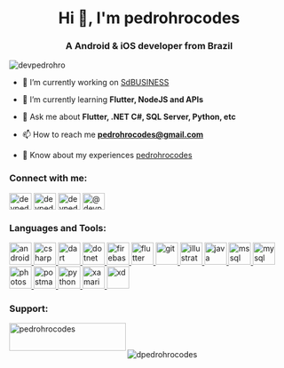 <h1 align="center">Hi 👋, I'm pedrohrocodes</h1>
<h3 align="center">A Android & iOS developer from Brazil</h3>

<p align="left"> <img src="https://komarev.com/ghpvc/?username=devpedrohro&label=Profile%20views&color=0e75b6&style=flat" alt="devpedrohro" /> </p>

- 🔭 I’m currently working on [SdBUSINESS](www.play.google.com/store/apps/details?id=br.com.sdrede.sdbusiness&hl=pt_BR&gl=US)

- 🌱 I’m currently learning **Flutter, NodeJS and APIs**

- 💬 Ask me about **Flutter, .NET C#, SQL Server, Python, etc**

- 📫 How to reach me **pedrohrocodes@gmail.com**

- 📄 Know about my experiences [pedrohrocodes](www.linkedin.com/in/pedrohrocodes)

<h3 align="left">Connect with me:</h3>
<p align="left">
<a href="https://linkedin.com/in/devpedrohro" target="blank"><img align="center" src="https://cdn.jsdelivr.net/npm/simple-icons@3.0.1/icons/linkedin.svg" alt="devpedrohro" height="30" width="40" /></a>
<a href="https://stackoverflow.com/users/devpedrohro" target="blank"><img align="center" src="https://cdn.jsdelivr.net/npm/simple-icons@3.0.1/icons/stackoverflow.svg" alt="devpedrohro" height="30" width="40" /></a>
<a href="https://instagram.com/devpedrohro" target="blank"><img align="center" src="https://cdn.jsdelivr.net/npm/simple-icons@3.0.1/icons/instagram.svg" alt="devpedrohro" height="30" width="40" /></a>
<a href="https://medium.com/@devpedrohro" target="blank"><img align="center" src="https://cdn.jsdelivr.net/npm/simple-icons@3.0.1/icons/medium.svg" alt="@devpedrohro" height="30" width="40" /></a>
</p>

<h3 align="left">Languages and Tools:</h3>
<p align="left"> <a href="https://developer.android.com" target="_blank"> <img src="https://devicons.github.io/devicon/devicon.git/icons/android/android-original-wordmark.svg" alt="android" width="40" height="40"/> </a> <a href="https://www.w3schools.com/cs/" target="_blank"> <img src="https://devicons.github.io/devicon/devicon.git/icons/csharp/csharp-original.svg" alt="csharp" width="40" height="40"/> </a> <a href="https://dart.dev" target="_blank"> <img src="https://www.vectorlogo.zone/logos/dartlang/dartlang-icon.svg" alt="dart" width="40" height="40"/> </a> <a href="https://dotnet.microsoft.com/" target="_blank"> <img src="https://devicons.github.io/devicon/devicon.git/icons/dot-net/dot-net-original-wordmark.svg" alt="dotnet" width="40" height="40"/> </a> <a href="https://firebase.google.com/" target="_blank"> <img src="https://www.vectorlogo.zone/logos/firebase/firebase-icon.svg" alt="firebase" width="40" height="40"/> </a> <a href="https://flutter.dev" target="_blank"> <img src="https://www.vectorlogo.zone/logos/flutterio/flutterio-icon.svg" alt="flutter" width="40" height="40"/> </a> <a href="https://git-scm.com/" target="_blank"> <img src="https://www.vectorlogo.zone/logos/git-scm/git-scm-icon.svg" alt="git" width="40" height="40"/> </a> <a href="https://www.adobe.com/in/products/illustrator.html" target="_blank"> <img src="https://www.vectorlogo.zone/logos/adobe_illustrator/adobe_illustrator-icon.svg" alt="illustrator" width="40" height="40"/> </a> <a href="https://www.java.com" target="_blank"> <img src="https://devicons.github.io/devicon/devicon.git/icons/java/java-original-wordmark.svg" alt="java" width="40" height="40"/> </a> <a href="https://www.microsoft.com/en-us/sql-server" target="_blank"> <img src="https://cdn.worldvectorlogo.com/logos/microsoft-sql-server.svg" alt="mssql" width="40" height="40"/> </a> <a href="https://www.mysql.com/" target="_blank"> <img src="https://devicons.github.io/devicon/devicon.git/icons/mysql/mysql-original-wordmark.svg" alt="mysql" width="40" height="40"/> </a> <a href="https://www.photoshop.com/en" target="_blank"> <img src="https://devicons.github.io/devicon/devicon.git/icons/photoshop/photoshop-plain.svg" alt="photoshop" width="40" height="40"/> </a> <a href="https://postman.com" target="_blank"> <img src="https://www.vectorlogo.zone/logos/getpostman/getpostman-icon.svg" alt="postman" width="40" height="40"/> </a> <a href="https://www.python.org" target="_blank"> <img src="https://devicons.github.io/devicon/devicon.git/icons/python/python-original.svg" alt="python" width="40" height="40"/> </a> <a href="https://dotnet.microsoft.com/apps/xamarin" target="_blank"> <img src="https://raw.githubusercontent.com/detain/svg-logos/780f25886640cef088af994181646db2f6b1a3f8/svg/xamarin.svg" alt="xamarin" width="40" height="40"/> </a> <a href="https://www.adobe.com/products/xd.html" target="_blank"> <img src="https://cdn.worldvectorlogo.com/logos/adobe-xd.svg" alt="xd" width="40" height="40"/> </a> </p>

<h3 align="left">Support:</h3>
<p><a href="https://www.buymeacoffee.com/pedrohrocodes"> <img align="left" src="https://cdn.buymeacoffee.com/buttons/v2/default-yellow.png" height="50" width="210" alt="pedrohrocodes" /></a></p><br><br>

<p><img align="center" src="https://github-readme-stats.vercel.app/api/top-langs?username=pedrohrocodes&show_icons=true&locale=en&layout=compact" alt="dpedrohrocodes" /></p>

